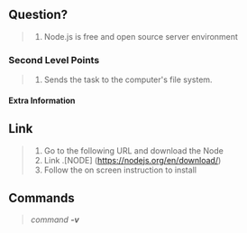 ## Question?
> 1. Node.js is free and open source server environment
### Second Level Points
> 1. Sends the task to the computer's file system.

#### Extra Information 

## Link
> 1. Go to the following URL and download the Node
> 2. Link .[NODE] (https://nodejs.org/en/download/)
> 3. Follow the on screen instruction to install

## Commands
> *command **-v***